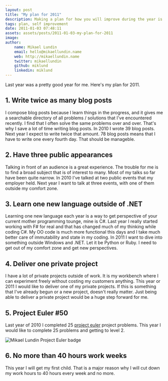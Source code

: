 ```yaml
---
layout: post
title: "My plan for 2011"
description: Making a plan for how you will improve during the year is essential if you're going to improve at all. Here is my plan for 2011.
tags: plan, self improvement
date: 2011-01-03 07:48:11
assets: assets/posts/2011-01-03-my-plan-for-2011
image: 
author:
    name: Mikael Lundin
    email: hello@mikaellundin.name
    web: http://mikaellundin.name
    twitter: mikaellundin
    github: miklund
    linkedin: miklund
---
```


Last year was a pretty good year for me. Here's my plan for 2011.

## 1. Write twice as many blog posts

I compose blog posts because I learn things in the progress, and it gives me a searchable directory of all problems / solutions that I've encountered recently. I find that I often solve the same problems over and over. That's why I save a lot of time writing blog posts.  In 2010 I wrote 39 blog posts. Next year I expect to write twice that amount. 78 blog posts means that I have to write one every fourth day. That should be manageble.

## 2. Have three public appearances

Talking in front of an audience is a great experience. The trouble for me is to find a broad subject that is of interest to many. Most of my talks so far have been quite narrow.  In 2010 I've talked at two public events that my employer held. Next year I want to talk at three events, with one of them outside my comfort zone.

## 3. Learn one new language outside of .NET

Learning one new language each year is a way to get perspective of your current mother programming tounge, mine is C#.  Last year I really started working with F# for real and that has changed much of my thinking while coding C#. My OO code is much more functional this days and I take much better care of immutability and state in my coding.  In 2011 I want to dive into something outside Windows and .NET. Let it be Python or Ruby. I need to get out of my comfort zone and get new perspectives.

## 4. Deliver one private project

I have a lot of private projects outside of work. It is my workbench where I can experiment freely without costing my customers anything.  This year or 2011 I would like to deliver one of my private projects. If this is something that I've already begun or a new project, doesn't really matter. Just being able to deliver a private project would be a huge step forward for me.

## 5. Project Euler #50

Last year of 2010 I completed 25 [project euler](http://projecteuler.net) project problems. This year I would like to complete 25 problems and getting to level 2.

![Mikael Lundin Project Euler badge](http://projecteuler.net/profile/mikaellundin.png)

## 6. No more than 40 hours work weeks

This year I will get my first child. That is a major reason why I will cut down my work hours to 40 hours every week and no more.
